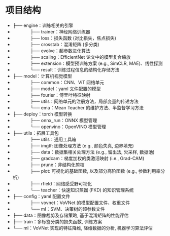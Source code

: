 # 项目结构

- ├── engine：训练相关的引擎
- $~~~~~~~~~~~~~~$├── trainer：神经网络训练器
- $~~~~~~~~~~~~~~$├── loss：损失函数 (对比损失，焦点损失)
- $~~~~~~~~~~~~~~$├── crosstab：混淆矩阵 (多分类)
- $~~~~~~~~~~~~~~$├── evolve：超参数进化算法
- $~~~~~~~~~~~~~~$├── scaling：EfficientNet 论文中的模型复合缩放
- $~~~~~~~~~~~~~~$├── extension：模型预训练方案 (e.g., SimCLR, MAE)、线性探测
- $~~~~~~~~~~~~~~$└── result：训练过程信息的结构化存储方法
- ├── model：计算机视觉模型
- $~~~~~~~~~~~~~~$├── common：CNN、ViT 网络单元
- $~~~~~~~~~~~~~~$├── model：yaml 文件配置的模型
- $~~~~~~~~~~~~~~$├── fourier：傅里叶特征映射
- $~~~~~~~~~~~~~~$├── utils：网络单元的注册方法，局部变量的传递方法
- $~~~~~~~~~~~~~~$└── ema：Mean Teacher 的维护方法、半监督学习方法
- ├── deploy：torch 模型转换
- $~~~~~~~~~~~~~~$├── onnx_run：ONNX 模型管理
- $~~~~~~~~~~~~~~$└── openvino：OpenVINO 模型管理
- ├── utils：拓展工具包
- $~~~~~~~~~~~~~~$├── utils：通用工具箱
- $~~~~~~~~~~~~~~$├── imgtf: 图像处理方法 (e.g., 颜色失真, 边界填充)
- $~~~~~~~~~~~~~~$├── data：数据集相关处理方法 (e.g., 留出法, 欠采样, 数据池)
- $~~~~~~~~~~~~~~$├── gradcam：梯度加权的类激活映射 (i.e., Grad-CAM)
- $~~~~~~~~~~~~~~$├── prune：非结构化剪枝
- $~~~~~~~~~~~~~~$├── plot: 可视化的基础函数, 以及部分高阶函数 (e.g., 参数利用率分析)
- $~~~~~~~~~~~~~~$├── rfield：网络感受野可视化
- $~~~~~~~~~~~~~~$└── teacher：快速知识蒸馏 (FKD) 的知识管理系统
- ├── config：yaml 配置文件
- $~~~~~~~~~~~~~~$├── vovnet：VoVNet 的模型配置文件、权重文件
- $~~~~~~~~~~~~~~$└── ml：SVM、决策树的超参数文件
- ├── data：图像裁剪及存储策略, 基于混淆矩阵的性能评估
- ├── train：多标签分类的损失函数, 训练方案
- └── ml：VoVNet 实现的特征降维, 降维数据的分析, 机器学习算法评估
